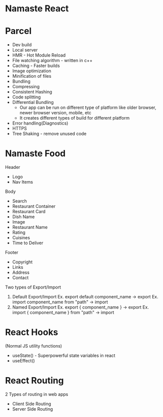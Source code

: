 # Namaste React

# Parcel
- Dev build
- Local server
- HMR - Hot Module Reload
- File watching algorithm - written in c++
- Caching - Faster builds
- Image optimization
- Minification of files
- Bundling
- Compressing
- Consistent Hashing
- Code splitting
- Differential Bundling 
  - Our app can be run on different type of platform like older browser, newer browser version, mobile, etc
  - It creates different types of build for different platform
- Error handling(Diagnostics)
- HTTPS
- Tree Shaking - remove unused code

# Namaste Food

Header
- Logo
- Nav Items

Body
- Search
- Restaurant Container
- Restaurant Card
- Dish Name
- Image
- Restaurant Name
- Rating
- Cuisines
- Time to Deliver

Footer
- Copyright
- Links
- Address
- Contact

Two types of Export/Import
1. Default Export/Import
   Ex. export default component_name  ->  export
   Ex. import component_name from "path"  ->  import
2. Named Export/Import
   Ex. export { component_name }  ->  export
   Ex. import { component_name } from "path"  ->  import

# React Hooks
(Normal JS utility functions)
- useState() - Superpowerful state variables in react
- useEffect()

# React Routing
2 Types of routing in web apps
- Client Side Routing
- Server Side Routing


